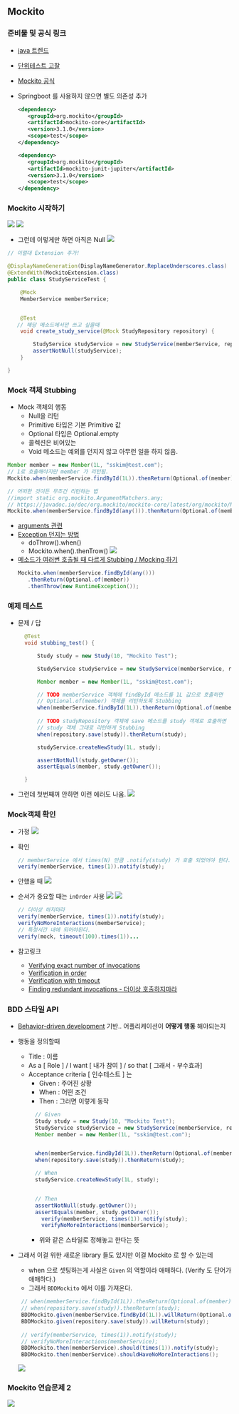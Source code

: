 ## Mockito

### 준비물 및 공식 링크
- [java 트렌드](https://www.jetbrains.com/lp/devecosystem-2021/java/) 
- [단위테스트 고찰](https://martinfowler.com/bliki/UnitTest.html)
- [Mockito 공식](https://site.mockito.org/)

- Springboot 를 사용하지 않으면 별도 의존성 추가
   ```xml
   <dependency>
      <groupId>org.mockito</groupId>
      <artifactId>mockito-core</artifactId>
      <version>3.1.0</version>
      <scope>test</scope>
   </dependency>

   <dependency>
      <groupId>org.mockito</groupId>
      <artifactId>mockito-junit-jupiter</artifactId>
      <version>3.1.0</version>
      <scope>test</scope>
   </dependency>
   ```


### Mockito 시작하기
![](assets/2022-10-31-12-35-36.png)
![](assets/2022-10-31-12-50-47.png)

- 그런데 이렇게만 하면 아직은 Null
![](assets/2022-10-31-12-56-42.png)
```java
// 이럴대 Extension 추가!

@DisplayNameGeneration(DisplayNameGenerator.ReplaceUnderscores.class)
@ExtendWith(MockitoExtension.class)
public class StudyServiceTest {

	@Mock
	MemberService memberService;


	@Test
   // 해당 메소드에서만 쓰고 싶을때
	void create_study_service(@Mock StudyRepository repository) {

		StudyService studyService = new StudyService(memberService, repository);
		assertNotNull(studyService);
	}

}
```


### Mock 객체 Stubbing

- Mock 객체의 행동
  - Null을 리턴
  - Primitive 타입은 기본 Primitive 값
  - Optional 타입은 Optional.empty
  - 콜렉션은 비어있는
  - Void 메소드는 예외를 던지지 않고 아무런 일을 하지 않음.

```java
Member member = new Member(1L, "sskim@test.com");
// 1로 호출해야지만 member 가 리턴됨.
Mockito.when(memberService.findById(1L)).thenReturn(Optional.of(member));

// 어떠한 것이든 무조건 리턴하는 법
//import static org.mockito.ArgumentMatchers.any;
// https://javadoc.io/doc/org.mockito/mockito-core/latest/org/mockito/Mockito.html#3
Mockito.when(memberService.findById(any())).thenReturn(Optional.of(member));

```

   - [arguments 관련](https://javadoc.io/doc/org.mockito/mockito-core/latest/org/mockito/Mockito.html#3)
   - [Exception 던지는 방법](https://javadoc.io/doc/org.mockito/mockito-core/latest/org/mockito/Mockito.html#3)
     - doThrow().when()
     - Mockito.when().thenTrow()
     ![](assets/2022-10-31-13-36-49.png)
   - [메소드가 여러번 호출될 때 다르게 Stubbing / Mocking 하기](https://javadoc.io/doc/org.mockito/mockito-core/latest/org/mockito/Mockito.html#10)
      ```java
      Mockito.when(memberService.findById(any()))
         .thenReturn(Optional.of(member))
         .thenThrow(new RuntimeException());
      ```

### 예제 테스트
- 문제 / 답
  ```java
	@Test
	void stubbing_test() {

		Study study = new Study(10, "Mockito Test");

		StudyService studyService = new StudyService(memberService, repository);

		Member member = new Member(1L, "sskim@test.com");

		// TODO memberService 객체에 findById 메소드를 1L 값으로 호출하면 
		// Optional.of(member) 객체를 리턴하도록 Stubbing
		when(memberService.findById(1L)).thenReturn(Optional.of(member));
		
		// TODO studyRepository 객체에 save 메소드를 study 객체로 호출하면 
		// study 객체 그대로 리턴하게 Stubbing
		when(repository.save(study)).thenReturn(study);

		studyService.createNewStudy(1L, study);

		assertNotNull(study.getOwner());
		assertEquals(member, study.getOwner());

	}
  ```
- 그런데 첫번째꺼 안하면 이런 에러도 나옴.
![](assets/2022-10-31-14-05-49.png)


### Mock객체 확인

- 가정
   ![](assets/2022-10-31-14-12-42.png)
- 확인
   ```java
   // memberService 에서 times(N) 만큼 .notify(study) 가 호출 되었어야 한다.는 뜻
   verify(memberService, times(1)).notify(study);
   ```
- 안했을 때
   ![](assets/2022-10-31-14-19-59.png)

- 순서가 중요할 때는 `inOrder` 사용
  ![](assets/2022-10-31-14-35-00.png)
  ![](assets/2022-10-31-14-35-39.png)
   ```java
   // 더이상 하지마라
   verify(memberService, times(1)).notify(study);
   verifyNoMoreInteractions(memberService);
   // 특정시간 내에 되어야된다.
   verify(mock, timeout(100).times(1))...
   ```

- 참고링크 
  - [Verifying exact number of invocations](https://javadoc.io/doc/org.mockito/mockito-core/latest/org/mockito/Mockito.html#exact_verification)
  - [Verification in order](https://javadoc.io/doc/org.mockito/mockito-core/latest/org/mockito/Mockito.html#6)
  - [Verification with timeout](https://javadoc.io/doc/org.mockito/mockito-core/latest/org/mockito/Mockito.html#22)
  - [Finding redundant invocations - 더이상 호출하지마라](https://javadoc.io/doc/org.mockito/mockito-core/latest/org/mockito/Mockito.html#finding_redundant_invocations)


### BDD 스타일 API
- [Behavior-driven development](https://en.wikipedia.org/wiki/Behavior-driven_development) 기반.. 어플리케이션이 **어떻게 행동** 해야되는지 
- 행동을 정의할때
  - Title : 이름
  - As a [ Role ] / I want [ 내가 참여 ] / so that [ 그래서 - 부수효과]
  - Acceptance criteria [ 인수테스트 ] 는
    - Given : 주어진 상황 
    - When : 어떤 조건 
    - Then : 그러면 이렇게 동작
    ```java
      // Given
      Study study = new Study(10, "Mockito Test");
      StudyService studyService = new StudyService(memberService, repository);
      Member member = new Member(1L, "sskim@test.com");


      when(memberService.findById(1L)).thenReturn(Optional.of(member));
      when(repository.save(study)).thenReturn(study);

      // When
      studyService.createNewStudy(1L, study);


      // Then
      assertNotNull(study.getOwner());
      assertEquals(member, study.getOwner());
		verify(memberService, times(1)).notify(study);
		verifyNoMoreInteractions(memberService);
    ```
    - 위와 같은 스타일로 정해놓고 한다는 뜻

- 그래서 이걸 위한 새로운 library 들도 있지만 이걸 Mockito 로 할 수 있는데
  - when 으로 셋팅하는게 사실은 `Given` 의 역할이라 애매하다. (Verify 도 단어가 애매하다.)
  - 그래서 `BDDMockito` 에서 이를 가져온다.
  ```java
   // when(memberService.findById(1L)).thenReturn(Optional.of(member));
   // when(repository.save(study)).thenReturn(study);
   BDDMockito.given(memberService.findById(1L)).willReturn(Optional.of(member));
   BDDMockito.given(repository.save(study)).willReturn(study);
   
   // verify(memberService, times(1)).notify(study);
   // verifyNoMoreInteractions(memberService);
   BDDMockito.then(memberService).should(times(1)).notify(study);
   BDDMockito.then(memberService).shouldHaveNoMoreInteractions();
  ```
  ![](assets/2022-10-31-14-55-43.png)


### Mockito 연습문제 2

![](assets/2022-10-31-15-13-39.png)
